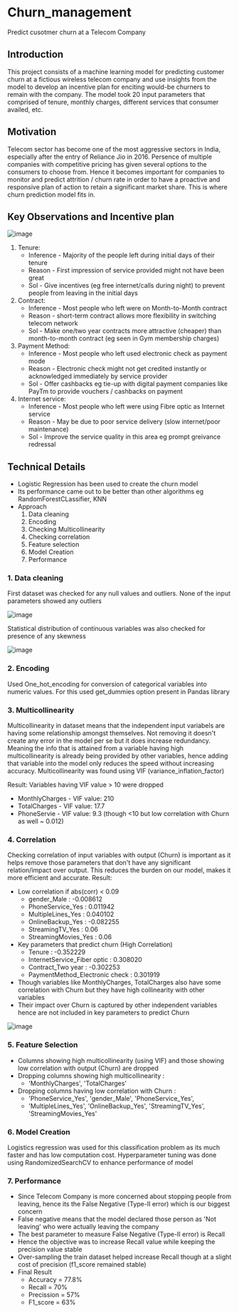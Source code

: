 # Churn_management
Predict cusotmer churn at a Telecom Company

## Introduction
This project consists of a machine learning model for predicting customer churn at a fictious wireless telecom company and use insights from the model to develop an incentive plan for enciting would-be churners to remain with the company. The model took 20 input parameters that comprised of tenure, monthly charges, different services that consumer availed, etc.  

## Motivation
Telecom sector has become one of the most aggressive sectors in India, especially after the entry of Reliance Jio in 2016. Persence of multiple companies with competitive pricing has given several options to the consumers to choose from. Hence it becomes important for companies to monitor and predict attrition / churn rate in order to have a proactive and responsive plan of action to retain a significant market share. This is where churn prediction model fits in.

## Key Observations and Incentive plan

![image](https://user-images.githubusercontent.com/86396532/124375714-40451480-dcc1-11eb-8801-fd691dd4cf9c.png)


1. Tenure:
    - Inference - Majority of the people left during initial days of their tenure
    - Reason - First impression of service provided might not have been great
    - Sol - Give incentives (eg free internet/calls during night) to prevent people from leaving in the initial days
2. Contract:
    - Inference - Most people who left were on Month-to-Month contract
    - Reason - short-term contract allows more flexibility in switching telecom network
    - Sol - Make one/two year contracts more attractive (cheaper) than month-to-month contract (eg seen in Gym membership charges)
3. Payment Method:
    - Inference - Most people who left used electronic check as payment mode
    - Reason - Electronic check might not get credited instantly or acknowledged immediately by service provider
    - Sol - Offer cashbacks eg tie-up with digital payment companies like PayTm to provide vouchers / cashbacks on payment
4. Internet service:
    - Inference - Most people who left were using Fibre optic as Internet service
    - Reason - May be due to poor service delivery (slow internet/poor maintenance)
    - Sol - Improve the service quality in this area eg prompt greivance redressal

## Technical Details
- Logistic Regression has been used to create the churn model
- Its performance came out to be better than other algorithms eg RandomForestCLassifier, KNN
- Approach
  1. Data cleaning
  2. Encoding  
  3. Checking Multicollinearity 
  4. Checking correlation 
  5. Feature selection 
  6. Model Creation
  7. Performance 

### 1. Data cleaning
First dataset was checked for any null values and outliers. None of the input parameters showed any outliers

![image](https://user-images.githubusercontent.com/86396532/124375097-e727b180-dcbd-11eb-9f41-1676e49cfabb.png)

Statistical distribution of continuous variables was also checked for presence of any skewness

![image](https://user-images.githubusercontent.com/86396532/124375121-07f00700-dcbe-11eb-928f-d4996eabfd0b.png)

### 2. Encoding
Used One_hot_encoding for conversion of categorical variables into numeric values. For this used get_dummies option present in Pandas library

### 3. Multicollinearity
Multicollinearity in dataset means that the independent input variabels are having some relationship amongst themselves. Not removing it doesn't create any error in the model per se but it does increase redundancy. Meaning the info that is attained from a variable having high multicollinearity is already being provided by other variables, hence adding that variable into the model only reduces the speed without increasing accuracy. Multicollinearity was found using VIF (variance_inflation_factor) 

Result: Variables having VIF value > 10 were dropped 
  -  MonthlyCharges - VIF value: 210
  -  TotalCharges - VIF value: 17.7
  -  PhoneServie - VIF value: 9.3 (though <10 but low correlation with Churn as well ~ 0.012)

### 4. Correlation 
Checking correlation of input variables with output (Churn) is important as it helps remove those parameters that don't have any significant relation/impact over output. This reduces the burden on our model, makes it more efficient and accurate.
Result:
- Low correlation if abs(corr) < 0.09
    - gender_Male : -0.008612
    - PhoneService_Yes : 0.011942
    - MultipleLines_Yes : 0.040102
    - OnlineBackup_Yes : -0.082255
    - StreamingTV_Yes : 0.06
    - StreamingMovies_Yes : 0.06
- Key parameters that predict churn (High Correlation)
    - Tenure : -0.352229
    - InternetService_Fiber optic : 0.308020
    - Contract_Two year : -0.302253
    - PaymentMethod_Electronic check : 0.301919
- Though variables like MonthlyCharges, TotalCharges also have some correlation with Churn but they have high collinearity with other variables
- Their impact over Churn is captured by other independent variables hence are not included in key parameters to predict Churn

![image](https://user-images.githubusercontent.com/86396532/124375875-e2fd9300-dcc1-11eb-82a8-1cc3d1da883e.png)

### 5. Feature Selection
- Columns showing high multicollinearity (using VIF) and those showing low correlation with output (Churn) are dropped
- Dropping columns showing high multicollinearity : 
    - 'MonthlyCharges', 'TotalCharges'
- Dropping columns having low correlation with Churn : 
    - 'PhoneService_Yes', 'gender_Male', 'PhoneService_Yes', 
    - 'MultipleLines_Yes', 'OnlineBackup_Yes', 'StreamingTV_Yes', 'StreamingMovies_Yes'

### 6. Model Creation
Logistics regression was used for this classification problem as its much faster and has low computation cost. Hyperparameter tuning was done using RandomizedSearchCV to enhance performance of model

### 7. Performance 
- Since Telecom Company is more concerned about stopping people from leaving, hence its the False Negative (Type-II error) which is our biggest concern
- False negative means that the model declared those person as 'Not leaving' who were actually leaving the company
- The best parameter to measure False Negative (Type-II error) is Recall
- Hence the objective was to increase Recall value while keeping the precision value stable
- Over-sampling the train dataset helped increase Recall though at a slight cost of precision (f1_score remained stable)
- Final Result
    - Accuracy = 77.8%
    - Recall = 70%
    - Precission = 57%
    - F1_score = 63%


